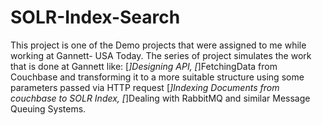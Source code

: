 # SOLR-Index-Search

This project is one of the Demo projects that were assigned to me while working at Gannett- USA Today. 
The series of project simulates the work that is done at Gannett like: 
[*]Designing API, 
[*]FetchingData from Couchbase and transforming it to a more suitable structure using some parameters passed via HTTP request
[*]Indexing Documents from couchbase to SOLR Index, 
[*]Dealing with RabbitMQ and similar Message Queuing Systems.
